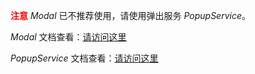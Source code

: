<font color=red>**注意**</font> *Modal* 已不推荐使用，请使用弹出服务 *PopupService*。

*Modal* 文档查看：[请访问这里](/doc#client/common/modal/rdk_modal_old.md)

*PopupService* 文档查看：[请访问这里](/doc#client/common/popupservice/PopupService.md)